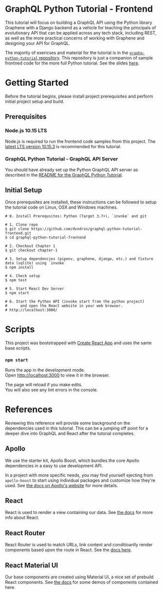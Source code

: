# GraphQL Python Tutorial - Frontend

This tutorial will focus on building a GraphQL API using the Python library Graphene with a Django backend as a vehicle for teaching the principals of evolutionary API that can be applied across any tech stack, including REST, as well as the more practical concerns of working with Graphene and designing your API for GraphQL.

The majority of exericses and material for the tutorial is in the [`graphq-python-tutorial` repository][tutorial-backend]. This repository is just a companion of sample frontned code for the more full Python tutorial. See the slides [here][tutorial-slides].

[tutorial-slides]: https://slides.com/dvndrsn/graphql-python-tutorial
[tutorial-backend]: https://github.com/dvndrsn/graphql-python-tutorial

# Getting Started

Before the tutorial begins, please install project prerequisites and perform initial project setup and build.

## Prerequisites

### Node.js 10.15 LTS

Node.js is required to run the frontend code samples from this project. The [latest LTS version 10.15.3][install-node] is recommended for this tutorial.

[install-node]: https://nodejs.org/en/

### GraphQL Python Tutorial - GraphQL API Server

You should have already set up the Python GraphQL API server as described in the [README for the GraphQL Python Tutorial][prerequsite-graphql].

[prerequsite-graphql]: https://github.com/dvndrsn/graphql-python-tutorial

## Initial Setup

Once prerequsites are installed, these instructions can be followed to setup the tutorial code on Linux, OSX and Windows machines.

```
# 0. Install Prerequsites: Python (Target 3.7+), `invoke` and git

# 1. Clone repo
$ git clone https://github.com/dvndrsn/graphql-python-tutorial-frontend.git
$ cd graphql-python-tutorial-frontend

# 2. Checkout Chapter 1
$ git checkout chapter-1

# 3. Setup dependencies (pipenv, graphene, django, etc.) and fixture data (sqlite) using `invoke`
$ npm install

# 4. Check setup
$ npm test

# 5. Start React Dev Server
$ npm start

# 6. Start the Python API (invoke start from the python project)
#      and open the React website in your web browser.
# http://localhost:3000/
```

# Scripts

This project was bootstrapped with [Create React App](https://github.com/facebook/create-react-app) and uses the same base scripts.

### `npm start`

Runs the app in the development mode.<br>
Open [http://localhost:3000](http://localhost:3000) to view it in the browser.

The page will reload if you make edits.<br>
You will also see any lint errors in the console.

# References

Reviewing this reference will provide some background on the dependencies used in this tutorial. This can be a jumping off point for a deeper dive into GraphQL and React after the tutorial completes.

## Apollo

We use the starter kit, Apollo Boost, which bundles the core Apollo dependencies in a easy to use development API.

In a project with more specific needs, you may find yourself ejecting from `apollo-boost` to start using individual packages and customize how they're used. See [the docs on Apollo's website][reference-apollo] for more details.

[reference-apollo]: https://www.apollographql.com/docs/react/essentials/get-started#packages

## React

React is used to render a view containing our data. See [the docs][reference-react] for more info about React.

[reference-react]: https://reactjs.org/docs/getting-started.html

## React Router

React Router is used to match URLs, link content and conditioanlly render components based upon the route in React. See the [docs here][reference-react-router].

[reference-react-router]: https://reacttraining.com/react-router/web/guides/quick-start

## React Material UI

Our base components are created using Material UI, a nice set of prebuild React components. See [the docs][reference-react-material] for some demos of components contained here.

[reference-react-material]: https://material-ui.com/demos/app-bar/
